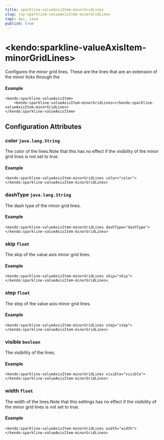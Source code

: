 ```yaml
---
title: sparkline-valueAxisItem-minorGridLines
slug: jsp-sparkline-valueAxisItem-minorGridLines
tags: api, java
publish: true
---
```


# \<kendo:sparkline-valueAxisItem-minorGridLines\>

Configures the minor grid lines.  These are the lines that are an extension of the minor ticks through the

#### Example
    <kendo:sparkline-valueAxisItem>
        <kendo:sparkline-valueAxisItem-minorGridLines></kendo:sparkline-valueAxisItem-minorGridLines>
    </kendo:sparkline-valueAxisItem>

## Configuration Attributes

### color `java.lang.String`

The color of the lines.Note that this has no effect if the visibility of the minor grid lines is not set to true.

#### Example
    <kendo:sparkline-valueAxisItem-minorGridLines color="color">
    </kendo:sparkline-valueAxisItem-minorGridLines>

### dashType `java.lang.String`

The dash type of the minor grid lines.

#### Example
    <kendo:sparkline-valueAxisItem-minorGridLines dashType="dashType">
    </kendo:sparkline-valueAxisItem-minorGridLines>

### skip `float`

The skip of the value axis minor grid lines.

#### Example
    <kendo:sparkline-valueAxisItem-minorGridLines skip="skip">
    </kendo:sparkline-valueAxisItem-minorGridLines>

### step `float`

The step of the value axis minor grid lines.

#### Example
    <kendo:sparkline-valueAxisItem-minorGridLines step="step">
    </kendo:sparkline-valueAxisItem-minorGridLines>

### visible `boolean`

The visibility of the lines.

#### Example
    <kendo:sparkline-valueAxisItem-minorGridLines visible="visible">
    </kendo:sparkline-valueAxisItem-minorGridLines>

### width `float`

The width of the lines.Note that this settings has no effect if the visibility of the minor grid lines is not set to true.

#### Example
    <kendo:sparkline-valueAxisItem-minorGridLines width="width">
    </kendo:sparkline-valueAxisItem-minorGridLines>

